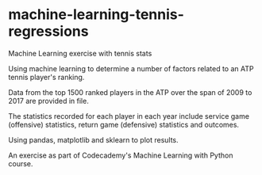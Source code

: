 # machine-learning-tennis-regressions
Machine Learning exercise with tennis stats


Using machine learning to determine a number of factors related to an ATP tennis player's ranking.

Data from the top 1500 ranked players in the ATP over the span of 2009 to 2017 are provided in file.

The statistics recorded for each player in each year include service game (offensive) statistics, return game (defensive) statistics and outcomes.

Using pandas, matplotlib and sklearn to plot results.

An exercise as part of Codecademy's Machine Learning with Python course.
